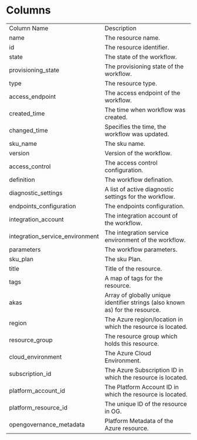 # Columns  

<table>
	<tr><td>Column Name</td><td>Description</td></tr>
	<tr><td>name</td><td>The resource name.</td></tr>
	<tr><td>id</td><td>The resource identifier.</td></tr>
	<tr><td>state</td><td>The state of the workflow.</td></tr>
	<tr><td>provisioning_state</td><td>The provisioning state of the workflow.</td></tr>
	<tr><td>type</td><td>The resource type.</td></tr>
	<tr><td>access_endpoint</td><td>The access endpoint of the workflow.</td></tr>
	<tr><td>created_time</td><td>The time when workflow was created.</td></tr>
	<tr><td>changed_time</td><td>Specifies the time, the workflow was updated.</td></tr>
	<tr><td>sku_name</td><td>The sku name.</td></tr>
	<tr><td>version</td><td>Version of the workflow.</td></tr>
	<tr><td>access_control</td><td>The access control configuration.</td></tr>
	<tr><td>definition</td><td>The workflow defination.</td></tr>
	<tr><td>diagnostic_settings</td><td>A list of active diagnostic settings for the workflow.</td></tr>
	<tr><td>endpoints_configuration</td><td>The endpoints configuration.</td></tr>
	<tr><td>integration_account</td><td>The integration account of the workflow.</td></tr>
	<tr><td>integration_service_environment</td><td>The integration service environment of the workflow.</td></tr>
	<tr><td>parameters</td><td>The workflow parameters.</td></tr>
	<tr><td>sku_plan</td><td>The sku Plan.</td></tr>
	<tr><td>title</td><td>Title of the resource.</td></tr>
	<tr><td>tags</td><td>A map of tags for the resource.</td></tr>
	<tr><td>akas</td><td>Array of globally unique identifier strings (also known as) for the resource.</td></tr>
	<tr><td>region</td><td>The Azure region/location in which the resource is located.</td></tr>
	<tr><td>resource_group</td><td>The resource group which holds this resource.</td></tr>
	<tr><td>cloud_environment</td><td>The Azure Cloud Environment.</td></tr>
	<tr><td>subscription_id</td><td>The Azure Subscription ID in which the resource is located.</td></tr>
	<tr><td>platform_account_id</td><td>The Platform Account ID in which the resource is located.</td></tr>
	<tr><td>platform_resource_id</td><td>The unique ID of the resource in OG.</td></tr>
	<tr><td>opengovernance_metadata</td><td>Platform Metadata of the Azure resource.</td></tr>
</table>
